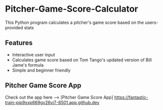 # Pitcher-Game-Score-Calculator
This Python program calculates a pitcher's game score based on the users-provided stats

## Features
- Interactive user input
- Calculates game score based on Tom Tango's updated version of Bill Jame's formula
- Simple and beginner friendly

## Pitcher Game Score App
Check out the app here --> [Pitcher Game Score App] https://fantastic-train-pjp9xxp669gv26vj7-8501.app.github.dev

